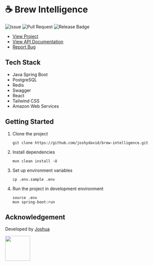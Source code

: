 # ☕ Brew Intelligence

![Issue](https://img.shields.io/github/issues/joshydavid/joshua-david)
![Pull Request](https://img.shields.io/github/issues-pr/joshydavid/joshua-david)
![Release Badge](https://img.shields.io/github/v/release/joshydavid/joshua-david)

- [View Project](https://brew.joshydavid.com)
- [View API Documentation](https://brew.joshydavid.com/swagger-ui/index.html)
- [Report Bug](https://github.com/joshydavid/brew-intelligence/issues/new/choose)

## Tech Stack

- Java Spring Boot
- PostgreSQL
- Redis
- Swagger
- React
- Tailwind CSS
- Amazon Web Services

## Getting Started

1. Clone the project

   ```
   git clone https://github.com/joshydavid/brew-intelligence.git
   ```

2. Install dependencies

   ```
   mvn clean install -U
   ```

3. Set up environment variables

   `cp .env.sample .env`

4. Run the project in development environment

   ```
   source .env
   mvn spring-boot:run
   ```

## Acknowledgement

Developed by [Joshua](https://linkedin.com/in/joshydavid)

<a href="https://linkedin.com/in/joshydavid/">
  <img src="https://github.com/user-attachments/assets/4dfe0c89-8ced-4e08-bcf3-6261bdbb956d" width="80">
</a>
